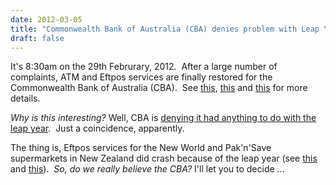 ```yaml
---
date: 2012-03-05
title: "Commonwealth Bank of Australia (CBA) denies problem with Leap Year?"
draft: false
---
```


It's 8:30am on the 29th Februrary, 2012.  After a large number of complaints, ATM and Eftpos services are finally restored for the Commonwealth Bank of Australia (CBA).  See [this](http://media.smh.com.au/news/national-news/commbank-atms-crash-nationwide-3081850.html), [this](http://thewall.com.au/topics/67438-cba-atms-eftpos-restored-after-big-crash) and [this](http://www.canberratimes.com.au/business/commbank-atms-crash-nationwide-20120229-1u1q9.html) for more details.

*Why is this interesting?* Well, CBA is [denying it had anything to do with the leap year](http://finance.ninemsn.com.au/newsbusiness/8427402/commonwealth-bank-denies-atm-glitch-caused-by-leap-year).  Just a coincidence, apparently.

The thing is, Eftpos services for the New World and Pak'n'Save supermarkets in New Zealand did crash because of the leap year (see [this](http://www.wanganuichronicle.co.nz/news/february-29-knocks-out-eftpos/1290368/) and [this](http://www.stuff.co.nz/manawatu-standard/6498652/Eftpos-glitch-hits-supermarkets)).  *So, do we really believe the CBA?* I'll let you to decide ...
